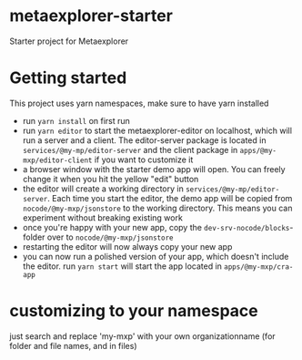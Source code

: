 # metaexplorer-starter
Starter project for Metaexplorer

# Getting started
This project uses yarn namespaces, make sure to have yarn installed
- run `yarn install` on first run
- run `yarn editor` to start the metaexplorer-editor on localhost, which will run a server and a client. The editor-server package is located in `services/@my-mp/editor-server` and the client package in `apps/@my-mxp/editor-client` if you want to customize it
- a browser window with the starter demo app will open. You can freely change it when you hit the yellow "edit" button
- the editor will create a working directory in `services/@my-mp/editor-server`. Each time you start the editor, the demo app will be copied from `nocode/@my-mxp/jsonstore` to the working directory. This means you can experiment without breaking existing work
- once you're happy with your new app, copy the `dev-srv-nocode/blocks`-folder over to `nocode/@my-mxp/jsonstore`
- restarting the editor will now always copy your new app
- you can now run a polished version of your app, which doesn't include the editor. run `yarn start` will start the app located in `apps/@my-mxp/cra-app`


# customizing to your namespace
just search and replace 'my-mxp' with your own organizationname (for folder and file names, and in files)